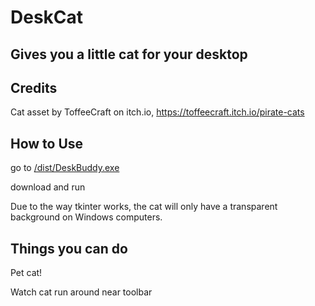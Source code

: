 # DeskCat
## Gives you a little cat for your desktop
## Credits
Cat asset by ToffeeCraft on itch.io, https://toffeecraft.itch.io/pirate-cats
## How to Use
go to [/dist/DeskBuddy.exe](https://github.com/TechnicalGate/DeskCat/blob/main/dist/DeskBuddy)

download and run 

Due to the way tkinter works, the cat will only have a transparent background on Windows computers.
## Things you can do
Pet cat!

Watch cat run around near toolbar
